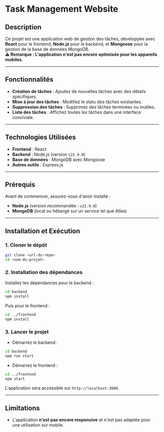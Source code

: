 # **Task Management Website**  

## **Description**  
Ce projet est une application web de gestion des tâches, développée avec **React** pour le frontend, **Node.js** pour le backend, et **Mongoose** pour la gestion de la base de données MongoDB.  
**⚠️ Remarque : L'application n'est pas encore optimisée pour les appareils mobiles.**  

---

## **Fonctionnalités**  
- **Création de tâches** : Ajoutez de nouvelles tâches avec des détails spécifiques.  
- **Mise à jour des tâches** : Modifiez le statu des tâches existantes.  
- **Suppression des tâches** : Supprimez des tâches terminées ou inutiles.  
- **Liste des tâches** : Affichez toutes les tâches dans une interface conviviale.  

---

## **Technologies Utilisées**  
- **Frontend** : React  
- **Backend** : Node.js (version `v22.9.0`)  
- **Base de données** : MongoDB avec Mongoose  
- **Autres outils** : Express.js  

---

## **Prérequis**  
Avant de commencer, assurez-vous d'avoir installé :  
- **Node.js** (version recommandée : `v22.9.0`)  
- **MongoDB** (local ou hébergé sur un service tel que Atlas)  

---

## **Installation et Exécution**  

### **1. Cloner le dépôt**  
```bash
git clone <url-du-repo>
cd <nom-du-projet>
```

### **2. Installation des dépendances**  
Installez les dépendances pour le backend :  
```bash
cd backend
npm install
```

Puis pour le frontend :  
```bash
cd ../frontend
npm install
```


### **3. Lancer le projet**  
- Démarrez le backend :  
```bash
cd backend
npm run start
```

- Démarrez le frontend :  
```bash
cd ../frontend
npm start
```

L'application sera accessible sur `http://localhost:3000`.

---

## **Limitations**  
- L'application **n'est pas encore responsive** et n'est pas adaptée pour une utilisation sur mobile.  
